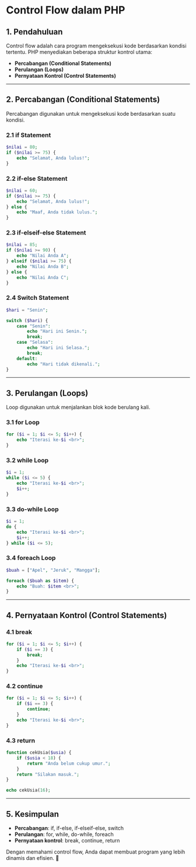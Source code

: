 # Control Flow dalam PHP

## 1. Pendahuluan
Control flow adalah cara program mengeksekusi kode berdasarkan kondisi tertentu. PHP menyediakan beberapa struktur kontrol utama:

- **Percabangan (Conditional Statements)**
- **Perulangan (Loops)**
- **Pernyataan Kontrol (Control Statements)**

---

## 2. Percabangan (Conditional Statements)
Percabangan digunakan untuk mengeksekusi kode berdasarkan suatu kondisi.

### 2.1 if Statement
```php
$nilai = 80;
if ($nilai >= 75) {
    echo "Selamat, Anda lulus!";
}
```

### 2.2 if-else Statement
```php
$nilai = 60;
if ($nilai >= 75) {
    echo "Selamat, Anda lulus!";
} else {
    echo "Maaf, Anda tidak lulus.";
}
```

### 2.3 if-elseif-else Statement
```php
$nilai = 85;
if ($nilai >= 90) {
    echo "Nilai Anda A";
} elseif ($nilai >= 75) {
    echo "Nilai Anda B";
} else {
    echo "Nilai Anda C";
}
```

### 2.4 Switch Statement
```php
$hari = "Senin";

switch ($hari) {
    case "Senin":
        echo "Hari ini Senin.";
        break;
    case "Selasa":
        echo "Hari ini Selasa.";
        break;
    default:
        echo "Hari tidak dikenali.";
}
```

---

## 3. Perulangan (Loops)
Loop digunakan untuk menjalankan blok kode berulang kali.

### 3.1 for Loop
```php
for ($i = 1; $i <= 5; $i++) {
    echo "Iterasi ke-$i <br>";
}
```

### 3.2 while Loop
```php
$i = 1;
while ($i <= 5) {
    echo "Iterasi ke-$i <br>";
    $i++;
}
```

### 3.3 do-while Loop
```php
$i = 1;
do {
    echo "Iterasi ke-$i <br>";
    $i++;
} while ($i <= 5);
```

### 3.4 foreach Loop
```php
$buah = ["Apel", "Jeruk", "Mangga"];

foreach ($buah as $item) {
    echo "Buah: $item <br>";
}
```

---

## 4. Pernyataan Kontrol (Control Statements)
### 4.1 break
```php
for ($i = 1; $i <= 5; $i++) {
    if ($i == 3) {
        break;
    }
    echo "Iterasi ke-$i <br>";
}
```

### 4.2 continue
```php
for ($i = 1; $i <= 5; $i++) {
    if ($i == 3) {
        continue;
    }
    echo "Iterasi ke-$i <br>";
}
```

### 4.3 return
```php
function cekUsia($usia) {
    if ($usia < 18) {
        return "Anda belum cukup umur.";
    }
    return "Silakan masuk.";
}

echo cekUsia(16);
```

---

## 5. Kesimpulan
- **Percabangan**: if, if-else, if-elseif-else, switch
- **Perulangan**: for, while, do-while, foreach
- **Pernyataan kontrol**: break, continue, return

Dengan memahami control flow, Anda dapat membuat program yang lebih dinamis dan efisien. 🚀
